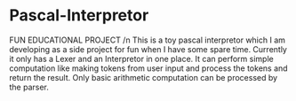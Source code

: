 # Pascal-Interpretor
FUN EDUCATIONAL PROJECT /n
This is a toy pascal interpretor which I am developing as a side project for fun when I have some spare time.
Currently it only has a Lexer and an Interpretor in one place.
It can perform simple computation like making tokens from user input and process the 
tokens and return the result. Only basic arithmetic computation can be processed by
the parser.
